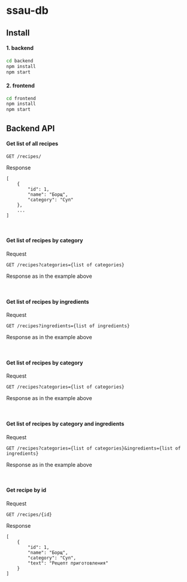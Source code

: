 # ssau-db
## Install
#### 1. backend
```bash
cd backend
npm install
npm start
```
#### 2. frontend
```bash
cd frontend
npm install
npm start
```
## Backend API
#### Get list of all recipes
```
GET /recipes/
```
Response
```
[
    {
        "id": 1,
        "name": "Борщ",
        "category": "Суп"
    },
    ...
]
```

<br>

#### Get list of recipes by category
Request
```
GET /recipes?categories={list of categories}
```
Response as in the example above

<br>

#### Get list of recipes by ingredients
Request
```
GET /recipes?ingredients={list of ingredients}
```
Response as in the example above

<br>

#### Get list of recipes by category
Request
```
GET /recipes?categories={list of categories}
```
Response as in the example above

<br>

#### Get list of recipes by category and ingredients
Request
```
GET /recipes?categories={list of categories}&ingredients={list of ingredients}
```
Response as in the example above

<br>

#### Get recipe by id
Request
```
GET /recipes/{id}
```
Response
```
[
    {
        "id": 1,
        "name": "Борщ",
        "category": "Суп",
        "text": "Рецепт приготовления"
    }
]
```